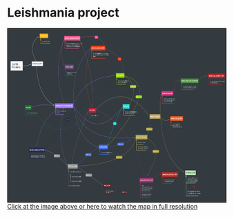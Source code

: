 # Leishmania project

<!-- [ ![Function's relationship](./docs/_static/BLASTER%20-%20Programming.png)](./docs/_static/BLASTER%20-%20Programming.png)

See https://proyecto-leishmania.readthedocs.io/en/latest/index.html for more information. -->




<a href='https://www.mindmeister.com/map/2717250214/blaster-programming?fullscreen=1&v=public' target='_blank'>
<img src='./docs/_static/BLASTER%20-%20Programming.png' with='700' height='400' border='2' align='center'/>
</a>
<a href='https://www.mindmeister.com/map/2717250214/blaster-programming?fullscreen=1&v=public' target='_top'>Click at the image above or here to watch the map in full resolution
</a>


